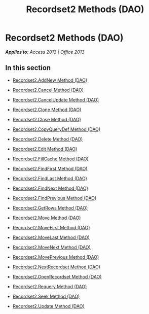 ﻿---
title: Recordset2 Methods (DAO)
TOCTitle: Methods
ms:assetid: 58d1d78a-3e00-456a-970c-87c61bd05faa
ms:mtpsurl: https://msdn.microsoft.com/en-us/library/Dn124920(v=office.15)
ms:contentKeyID: 52072540
ms.date: 09/18/2015
mtps_version: v=office.15
---

# Recordset2 Methods (DAO)


_**Applies to:** Access 2013 | Office 2013_

## In this section

  - [Recordset2.AddNew Method (DAO)](recordset2-addnew-method-dao.md)

  - [Recordset2.Cancel Method (DAO)](recordset2-cancel-method-dao.md)

  - [Recordset2.CancelUpdate Method (DAO)](recordset2-cancelupdate-method-dao.md)

  - [Recordset2.Clone Method (DAO)](recordset2-clone-method-dao.md)

  - [Recordset2.Close Method (DAO)](recordset2-close-method-dao.md)

  - [Recordset2.CopyQueryDef Method (DAO)](recordset2-copyquerydef-method-dao.md)

  - [Recordset2.Delete Method (DAO)](recordset2-delete-method-dao.md)

  - [Recordset2.Edit Method (DAO)](recordset2-edit-method-dao.md)

  - [Recordset2.FillCache Method (DAO)](recordset2-fillcache-method-dao.md)

  - [Recordset2.FindFirst Method (DAO)](recordset2-findfirst-method-dao.md)

  - [Recordset2.FindLast Method (DAO)](recordset2-findlast-method-dao.md)

  - [Recordset2.FindNext Method (DAO)](recordset2-findnext-method-dao.md)

  - [Recordset2.FindPrevious Method (DAO)](recordset2-findprevious-method-dao.md)

  - [Recordset2.GetRows Method (DAO)](recordset2-getrows-method-dao.md)

  - [Recordset2.Move Method (DAO)](recordset2-move-method-dao.md)

  - [Recordset2.MoveFirst Method (DAO)](recordset2-movefirst-method-dao.md)

  - [Recordset2.MoveLast Method (DAO)](recordset2-movelast-method-dao.md)

  - [Recordset2.MoveNext Method (DAO)](recordset2-movenext-method-dao.md)

  - [Recordset2.MovePrevious Method (DAO)](recordset2-moveprevious-method-dao.md)

  - [Recordset2.NextRecordset Method (DAO)](recordset2-nextrecordset-method-dao.md)

  - [Recordset2.OpenRecordset Method (DAO)](recordset2-openrecordset-method-dao.md)

  - [Recordset2.Requery Method (DAO)](recordset2-requery-method-dao.md)

  - [Recordset2.Seek Method (DAO)](recordset2-seek-method-dao.md)

  - [Recordset2.Update Method (DAO)](recordset2-update-method-dao.md)

